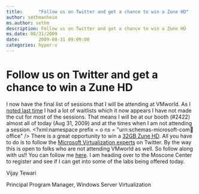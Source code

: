 ```yaml
---
title:      "Follow us on Twitter and get a chance to win a Zune HD"
author: sethmanheim
ms.author: sethm
description: Follow us on Twitter and get a chance to win a Zune HD
ms.date: 08/31/2009
date:       2009-08-31 09:09:00
categories: hyper-v
---
```

# Follow us on Twitter and get a chance to win a Zune HD

I now have the final list of sessions that I will be attending at VMworld. As I [noted last time](https://blogs.technet.com/virtualization/archive/2009/08/26/vmworld-2009-an-oppurtunity-to-meet-our-customers.aspx) I had a lot of waitlists which it now appears I have not made the cut for most of the sessions. That means I will be at our booth (#2422) almost all of today (Aug 31, 2009) and at the times when I am not attending a session. <?xml:namespace prefix = o ns = "urn:schemas-microsoft-com:office:office" />  There is a great opportunity to win a [32GB Zune HD](https://store.microsoft.com/microsoft/Zune-HD-32GB/product/41941DC9). All you have to do is to follow the [Microsoft Virtualization experts](https://events.microsoft.com/en-us/allevents/?language=English&clientTimeZone=1) on Twitter. By the way this is open to folks who are not attending VMworld as well. So follow along with us!! You can follow me [here](https://twitter.com/Vtango).  I am heading over to the Moscone Center to register and see if I can get into some of the labs being offered today. 

Vijay Tewari

Principal Program Manager, Windows Server Virtualization
